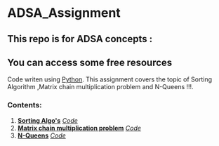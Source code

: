 # ADSA_Assignment
 
## This repo is for ADSA concepts :
## You can access some free resources 
 Code writen using [Python](https://docs.python.org/3/).
This assignment covers the topic of Sorting Algorithm ,Matrix chain multiplication problem and N-Queens !!!.

### Contents:
1. [**Sorting Algo's**](https://www.geeksforgeeks.org/sorting-algorithms/) [*Code*](Assign1.py)
2. [**Matrix chain multiplication problem**](https://www.geeksforgeeks.org/matrix-chain-multiplication-dp-8/) [*Code*](Assign2.py)
3. [**N-Queens**](https://www.geeksforgeeks.org/python-program-for-n-queen-problem-backtracking-3/) [*Code*](Assign3.py)
